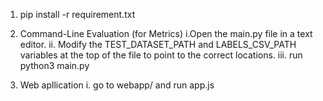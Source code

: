 1. pip install -r requirement.txt
2. Command-Line Evaluation (for Metrics)
    i.Open the main.py file in a text editor.
    ii. Modify the TEST_DATASET_PATH and LABELS_CSV_PATH variables at the top of the file to point to the correct locations.
    iii. run python3 main.py

3. Web apllication
    i. go to webapp/ and run app.js
